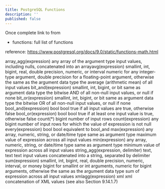 ```yaml
---
title: PostgreSQL Functions
description: ''
published: false
---
```

Once complete link to from
 - functions: full list of functions

reference:
https://www.postgresql.org/docs/9.0/static/functions-math.html



array_agg(expression)	any	array of the argument type	input values, including nulls, concatenated into an arrayavg(expression)		smallint, int, bigint, real, double precision, numeric, or interval    numeric for any integer-type argument, double precision for a floating-point argument, otherwise the same as the argument data type the average (arithmetic mean) of all input values
bit_and(expression)	smallint, int, bigint, or bit	    same as argument data type	       the bitwise AND of all non-null input values, or null if none
bit_or(expression)	smallint, int, bigint, or bit	    same as argument data type	       the bitwise OR of all non-null input values, or null if none
bool_and(expression)	bool	  bool true if all input values are true, otherwise false
bool_or(expression)	bool	  bool true if at least one input value is true, otherwise false
count(*)		 	  bigint    number of input rows
count(expression)		  any	    bigint number of input rows for which the value of expression is not null
every(expression)		  bool	    bool   equivalent to bool_and
max(expression)			  any array, numeric, string, or date/time type	same as argument type	maximum value of expression across all input values
min(expression)			  any array, numeric, string, or date/time type	same as argument type	minimum value of expression across all input values
string_agg(expression, delimiter) text, text text     input values concatenated into a string, separated by delimiter
sum(expression)	       smallint, int, bigint, real, double precision, numeric, interval, or money	 bigint for smallint or int arguments, numeric for bigint arguments, otherwise the same as the argument data type sum of expression across all input values
xmlagg(expression)     xml	 xml  concatenation of XML values (see also Section 9.14.1.7)
